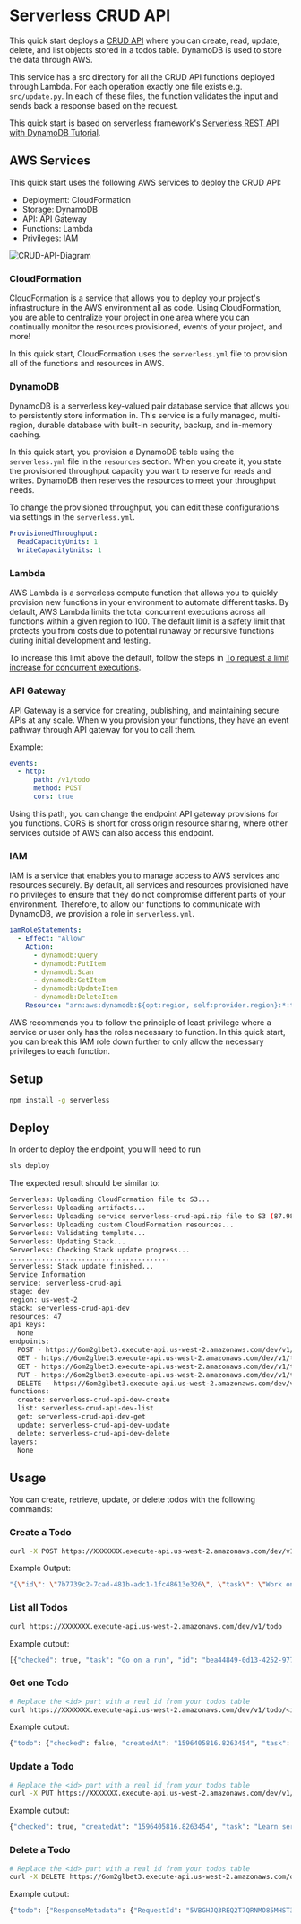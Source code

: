 <!--
title: 'AWS Serverless CRUD API with DynamoDB store quick start in Python'
description: 'This quick start demonstrates how to setup a CRUD API through AWS allowing you to create,
list, get, update and delete Todos. DynamoDB is used to store the data.'
layout: Doc
framework: v1
platform: AWS
language: Python
-->

# Serverless CRUD API

This quick start deploys a [CRUD API](https://rapidapi.com/blog/api-glossary/crud/) where you can create, read, update, delete, and list objects stored in a todos table. DynamoDB is used to store the data through AWS.

This service has a src directory for all the CRUD API functions deployed through Lambda. For each operation exactly one file exists e.g. `src/update.py`. In each of these files, the function validates the input and sends back a response based on the request.

This quick start is based on serverless framework's [Serverless REST API with DynamoDB Tutorial](https://github.com/serverless/examples/tree/master/aws-python-rest-api-with-dynamodb).

## AWS Services

This quick start uses the following AWS services to deploy the CRUD API:

- Deployment: CloudFormation
- Storage: DynamoDB
- API: API Gateway
- Functions: Lambda
- Privileges: IAM

![CRUD-API-Diagram](https://github.com/ktptran/ktptran-aws-quick-starts/blob/rest-api/serverless-crud-api/Diagram.png)

### CloudFormation

CloudFormation is a service that allows you to deploy your project's infrastructure in the AWS
environment all as code. Using CloudFormation, you are able to centralize your project in one area where you
can continually monitor the resources provisioned, events of your project, and more!

In this quick start, CloudFormation uses the `serverless.yml` file to provision all of the functions
and resources in AWS.

### DynamoDB

DynamoDB is a serverless key-valued pair database service that allows you to persistently store information in.
This service is a fully managed, multi-region, durable database with built-in security, backup, and in-memory caching.

In this quick start, you provision a DynamoDB table using the `serverless.yml` file in the `resources` section.
When you create it, you state the provisioned throughput capacity you want to reserve for reads and writes. DynamoDB then reserves the resources to meet your throughput needs.

To change the provisioned throughput, you can edit these configurations via settings in the `serverless.yml`.

```yaml
ProvisionedThroughput:
  ReadCapacityUnits: 1
  WriteCapacityUnits: 1
```

### Lambda

AWS Lambda is a serverless compute function that allows you to quickly provision new functions in your
environment to automate different tasks. By default, AWS Lambda limits the total concurrent executions across all functions within a given region to 100. The default limit is a safety limit that protects you from costs due to potential runaway or recursive functions during initial development and testing.

To increase this limit above the default, follow the steps in [To request a limit increase for concurrent executions](http://docs.aws.amazon.com/lambda/latest/dg/concurrent-executions.html#increase-concurrent-executions-limit).

### API Gateway

API Gateway is a service for creating, publishing, and maintaining secure APIs at any scale. When w
you provision your functions, they have an event pathway through API gateway for you to call them.

Example:

```yaml
events:
  - http:
      path: /v1/todo
      method: POST
      cors: true
```

Using this path, you can change the endpoint API gateway provisions for you functions. CORS is short for
cross origin resource sharing, where other services outside of AWS can also access this endpoint.

### IAM

IAM is a service that enables you to manage access to AWS services and resources securely. By default,
all services and resources provisioned have no privileges to ensure that they do not compromise different parts
of your environment. Therefore, to allow our functions to communicate with DynamoDB, we provision a
role in `serverless.yml`.

```yaml
iamRoleStatements:
  - Effect: "Allow"
    Action:
      - dynamodb:Query
      - dynamodb:PutItem
      - dynamodb:Scan
      - dynamodb:GetItem
      - dynamodb:UpdateItem
      - dynamodb:DeleteItem
    Resource: "arn:aws:dynamodb:${opt:region, self:provider.region}:*:table/${self:provider.environment.DYNAMODB_TABLE}"
```

AWS recommends you to follow the principle of least privilege where a service or user only has the
roles necessary to function. In this quick start, you can break this IAM role down further to only allow
the necessary privileges to each function.

## Setup

```bash
npm install -g serverless
```

## Deploy

In order to deploy the endpoint, you will need to run

```bash
sls deploy
```

The expected result should be similar to:

```bash
Serverless: Uploading CloudFormation file to S3...
Serverless: Uploading artifacts...
Serverless: Uploading service serverless-crud-api.zip file to S3 (87.98 KB)...
Serverless: Uploading custom CloudFormation resources...
Serverless: Validating template...
Serverless: Updating Stack...
Serverless: Checking Stack update progress...
........................................
Serverless: Stack update finished...
Service Information
service: serverless-crud-api
stage: dev
region: us-west-2
stack: serverless-crud-api-dev
resources: 47
api keys:
  None
endpoints:
  POST - https://6om2glbet3.execute-api.us-west-2.amazonaws.com/dev/v1/todo
  GET - https://6om2glbet3.execute-api.us-west-2.amazonaws.com/dev/v1/todo
  GET - https://6om2glbet3.execute-api.us-west-2.amazonaws.com/dev/v1/todo/{id}
  PUT - https://6om2glbet3.execute-api.us-west-2.amazonaws.com/dev/v1/todo/{id}
  DELETE - https://6om2glbet3.execute-api.us-west-2.amazonaws.com/dev/v1/todo/{id}
functions:
  create: serverless-crud-api-dev-create
  list: serverless-crud-api-dev-list
  get: serverless-crud-api-dev-get
  update: serverless-crud-api-dev-update
  delete: serverless-crud-api-dev-delete
layers:
  None
```

## Usage

You can create, retrieve, update, or delete todos with the following commands:

### Create a Todo

```bash
curl -X POST https://XXXXXXX.execute-api.us-west-2.amazonaws.com/dev/v1/todo --data '{ "task": "Work on food" }'
```

Example Output:

```bash
"{\"id\": \"7b7739c2-7cad-481b-adc1-1fc48613e326\", \"task\": \"Work on food\", \"checked\": false, \"createdAt\": \"1596407014.4433892\", \"updatedAt\": \"1596407014.4433892\"}"%
```

### List all Todos

```bash
curl https://XXXXXXX.execute-api.us-west-2.amazonaws.com/dev/v1/todo
```

Example output:

```bash
[{"checked": true, "task": "Go on a run", "id": "bea44849-0d13-4252-977e-45cce0864c9c", "updatedAt": 1596406707680}, {"checked": false, "createdAt": "1596405816.8263454", "task": "Do homework", "id": "71aa8b21-5e75-4812-820e-46589029fdcf", "updatedAt": "1596405816.8263454"}, {"checked": false, "createdAt": "1596407014.4433892", "task": "Work on food", "id": "7b7739c2-7cad-481b-adc1-1fc48613e326", "updatedAt": "1596407014.4433892"}]%
```

### Get one Todo

```bash
# Replace the <id> part with a real id from your todos table
curl https://XXXXXXX.execute-api.us-west-2.amazonaws.com/dev/v1/todo/<id>
```

Example output:

```bash
{"todo": {"checked": false, "createdAt": "1596405816.8263454", "task": "Do homework", "id": "71aa8b21-5e75-4812-820e-46589029fdcf", "updatedAt": "1596405816.8263454"}}%
```

### Update a Todo

```bash
# Replace the <id> part with a real id from your todos table
curl -X PUT https://XXXXXXX.execute-api.us-west-2.amazonaws.com/dev/v1/todo/71aa8b21-5e75-4812-820e-46589029fdcf --data '{ "task": "Learn serverless", "checked": true }'
```

Example output:

```bash
{"checked": true, "createdAt": "1596405816.8263454", "task": "Learn serverless", "id": "71aa8b21-5e75-4812-820e-46589029fdcf", "updatedAt": 1596407138976}%
```

### Delete a Todo

```bash
# Replace the <id> part with a real id from your todos table
curl -X DELETE https://6om2glbet3.execute-api.us-west-2.amazonaws.com/dev/v1/<id>
```

Example output:

```bash
{"todo": {"ResponseMetadata": {"RequestId": "5VBGHJQ3REQ2T7QRNMO85MHST3VV4KQNSO5AEMVJF66Q9ASUAAJG", "HTTPStatusCode": 200, "HTTPHeaders": {"server": "Server", "date": "Sun, 02 Aug 2020 22:27:14 GMT", "content-type": "application/x-amz-json-1.0", "content-length": "2", "connection": "keep-alive", "x-amzn-requestid": "5VBGHJQ3REQ2T7QRNMO85MHST3VV4KQNSO5AEMVJF66Q9ASUAAJG", "x-amz-crc32": "2745614147"}, "RetryAttempts": 0}}}%
```
